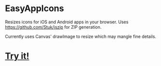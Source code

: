 EasyAppIcons
============

Resizes icons for iOS and Android apps in your browser. Uses https://github.com/Stuk/jszip for ZIP generation.

Currently uses Canvas' drawImage to resize which may mangle fine details.

[Try it!](http://hdemmer.github.io/EasyAppIcons/)
===========
